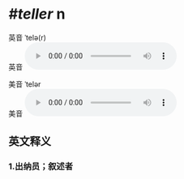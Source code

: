 # ***\#teller*** n
英音 ˈtelə(r)  
英音
<audio src="./media/teller1_AAC.aac" controls="controls"></audio>

美音 ˈtelər  
美音
<audio src="./media/teller2_AAC.aac" controls="controls"></audio>



  

英文释义
---
### 1.**出纳员；叙述者**  


